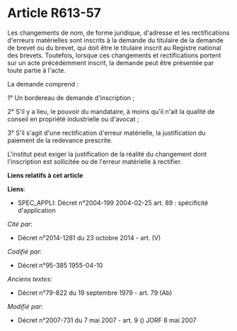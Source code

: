 # Article R613-57

Les changements de nom, de forme juridique, d'adresse et les rectifications d'erreurs matérielles sont inscrits à la demande
du titulaire de la demande de brevet ou du brevet, qui doit être le titulaire inscrit au Registre national des brevets.
Toutefois, lorsque ces changements et rectifications portent sur un acte précédemment inscrit, la demande peut être présentée
par toute partie à l'acte.

La demande comprend :

1° Un bordereau de demande d'inscription ;

2° S'il y a lieu, le pouvoir du mandataire, à moins qu'il n'ait la qualité de conseil en propriété industrielle ou d'avocat ;

3° S'il s'agit d'une rectification d'erreur matérielle, la justification du paiement de la redevance prescrite.

L'institut peut exiger la justification de la réalité du changement dont l'inscription est sollicitée ou de l'erreur
matérielle à rectifier.

**Liens relatifs à cet article**

**Liens**:

  - SPEC_APPLI: Décret n°2004-199 2004-02-25 art. 89 : spécificité d'application

_Cité par_:

  - Décret n°2014-1281 du 23 octobre 2014 - art. (V)

_Codifié par_:

  - Décret n°95-385 1955-04-10

_Anciens textes_:

  - Décret n°79-822 du 19 septembre 1979 - art. 79 (Ab)

_Modifié par_:

  - Décret n°2007-731 du 7 mai 2007 - art. 9 () JORF 8 mai 2007
